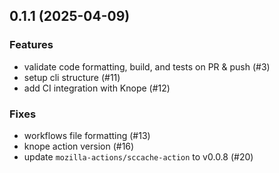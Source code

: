 ## 0.1.1 (2025-04-09)

### Features

- validate code formatting, build, and tests on PR & push (#3)
- setup cli structure (#11)
- add CI integration with Knope (#12)

### Fixes

- workflows file formatting (#13)
- knope action version (#16)
- update `mozilla-actions/sccache-action` to v0.0.8 (#20)
